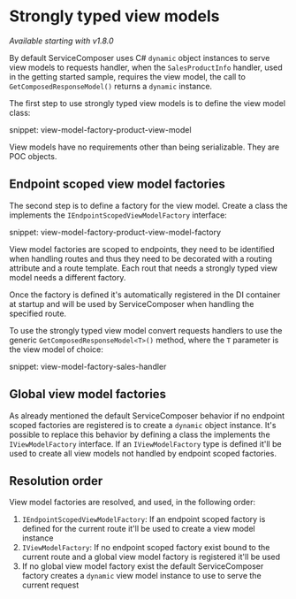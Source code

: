 # Strongly typed view models

_Available starting with v1.8.0_

By default ServiceComposer uses C# `dynamic` object instances to serve view models to requests handler, when the `SalesProductInfo` handler, used in the getting started sample, requires the view model, the call to `GetComposedResponseModel()` returns a `dynamic` instance.

The first step to use strongly typed view models is to define the view model class:

snippet: view-model-factory-product-view-model

View models have no requirements other than being serializable. They are POC objects.

## Endpoint scoped view model factories

The second step is to define a factory for the view model. Create a class the implements the `IEndpointScopedViewModelFactory` interface:

snippet: view-model-factory-product-view-model-factory

View model factories are scoped to endpoints, they need to be identified when handling routes and thus they need to be decorated with a routing attribute and a route template. Each rout that needs a strongly typed view model needs a different factory.

Once the factory is defined it's automatically registered in the DI container at startup and will be used by ServiceComposer when handling the specified route.

To use the strongly typed view model convert requests handlers to use the generic `GetComposedResponseModel<T>()` method, where the `T` parameter is the view model of choice:

snippet: view-model-factory-sales-handler

## Global view model factories

As already mentioned the default ServiceComposer behavior if no endpoint scoped factories are registered is to create a `dynamic` object instance. It's possible to replace this behavior by defining a class the implements the `IViewModelFactory` interface. If an `IViewModelFactory` type is defined it'll be used to create all view models not handled by endpoint scoped factories.

## Resolution order

View model factories are resolved, and used, in the following order:

1. `IEndpointScopedViewModelFactory`: If an endpoint scoped factory is defined for the current route it'll be used to create a view model instance
2. `IViewModelFactory`: If no endpoint scoped factory exist bound to the current route and a global view model factory is registered it'll be used
3. If no global view model factory exist the default ServiceComposer factory creates a `dynamic` view model instance to use to serve the current request
